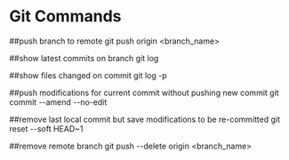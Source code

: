 
# Git Commands

##push branch to remote
git push origin <branch_name>

##show latest commits on branch
git log

##show files changed on commit
git log -p

##push modifications for current commit without pushing new commit
git commit --amend --no-edit

##remove last local commit but save modifications to be re-committed
git reset --soft HEAD~1

##remove remote branch
git push --delete origin <branch_name>
